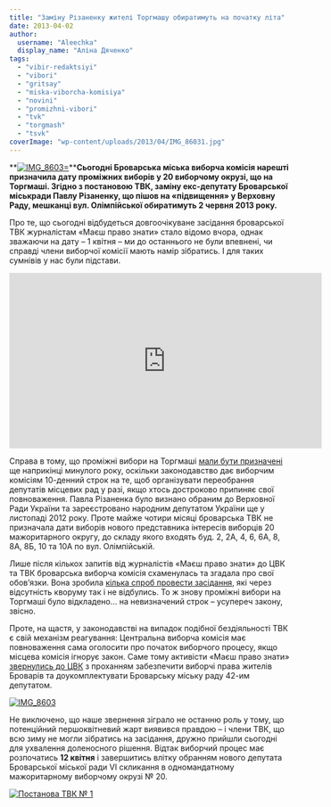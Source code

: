 ```yaml
---
title: "Заміну Різаненку жителі Торгмашу обиратимуть на початку літа"
date: 2013-04-02
author: 
  username: "Aleechka"
  display_name: "Аліна Дяченко"
tags: 
  - "vibir-redaktsiyi"
  - "vibori"
  - "gritsay"
  - "miska-viborcha-komisiya"
  - "novini"
  - "promizhni-vibori"
  - "tvk"
  - "torgmash"
  - "tsvk"
coverImage: "wp-content/uploads/2013/04/IMG_86031.jpg"
---
```


**[![IMG_8603=](https://mpz.brovary.org/wp-content/uploads/2013/04/IMG_8603.jpg)](https://mpz.brovary.org/wp-content/uploads/2013/04/IMG_8603.jpg)****Сьогодні Броварська міська виборча комісія нарешті призначила дату проміжних виборів у 20 виборчому окрузі, що на Торгмаші. Згідно з постановою ТВК, заміну екс-депутату Броварської міськради Павлу Різаненку, що пішов на «підвищення» у Верховну Раду, мешканці вул. Олімпійської обиратимуть 2 червня 2013 року.**

Про те, що сьогодні відбудеться довгоочікуване засідання броварської ТВК журналістам «Маєш право знати» стало відомо вчора, однак зважаючи на дату – 1 квітня – ми до останнього не були впевнені, чи справді члени виборчої комісії мають намір зібратись. І для таких сумнівів у нас були підстави.

<iframe src="https://www.youtube.com/embed/dyRjz68JJq0" height="315" width="560" allowfullscreen frameborder="0"></iframe>

Справа в тому, що проміжні вибори на Торгмаші [мали бути призначені](https://mpz.brovary.org/u-brovarah-vlada-zrivaye-vibori-v-miskradu/) ще наприкінці минулого року, оскільки законодавство дає виборчим комісіям 10-денний строк на те, щоб організувати переобрання депутатів місцевих рад у разі, якщо хтось достроково припиняє свої повноваження. Павла Різаненка було визнано обраним до Верховної Ради України та зареєстровано народним депутатом України ще у листопаді 2012 року. Проте майже чотири місяці броварська ТВК не призначала дати виборів нового представника інтересів виборців 20 мажоритарного округу, до складу якого входять буд. 2, 2А, 4, 6, 6А, 8, 8А, 8Б, 10 та 10А по вул. Олімпійській.

Лише після кількох запитів від журналістів «Маєш право знати» до ЦВК та ТВК броварська виборча комісія схаменулась та згадала про свої обов’язки. Вона зробила [кілька спроб провести засідання](https://mpz.brovary.org/miska-viborcha-komisiya-trichi-probuvala-zibratis-shhob-priznachiti-vibori-na-torgmashi-bezrezultatno/), які через відсутність кворуму так і не відбулись. То ж знову проміжні вибори на Торгмаші було відкладено… на невизначений строк – усупереч закону, звісно.

Проте, на щастя, у законодавстві на випадок подібної бездіяльності ТВК є свій механізм реагування: Центральна виборча комісія має повноваження сама оголосити про початок виборчого процесу, якщо місцева комісія ігнорує закон. Саме тому активісти «Маєш право знати» [звернулись до ЦВК](https://mpz.brovary.org/u-brovarah-ne-mozhut-organizuvati-vibori/) з проханням забезпечити виборчі права жителів Броварів та доукомплектувати Броварську міську раду 42-им депутатом.

[![IMG_8603](https://mpz.brovary.org/wp-content/uploads/2013/04/IMG_86031.jpg)](https://mpz.brovary.org/wp-content/uploads/2013/04/IMG_86031.jpg)

Не виключено, що наше звернення зіграло не останню роль у тому, що потенційний першоквітневий жарт виявився правдою – і члени ТВК, що всю зиму не могли зібратись на засідання, дружно прийшли сьогодні для ухвалення доленосного рішення. Відтак виборчий процес має розпочатись **12 квітня** і завершитись влітку обранням нового депутата Броварської міської ради VI скликання в одномандатному мажоритарному виборчому окрузі № 20.

[![Постанова ТВК № 1](https://mpz.brovary.org/wp-content/uploads/2013/04/Postanova-TVK-----1.jpg)](https://mpz.brovary.org/wp-content/uploads/2013/04/Postanova-TVK-----1.jpg)
